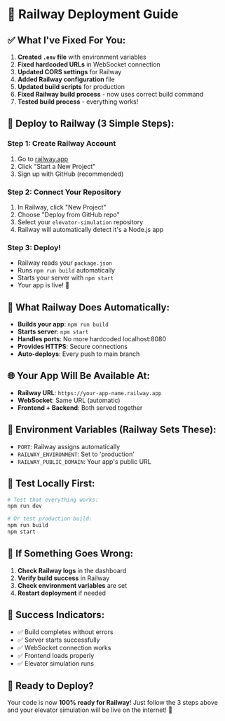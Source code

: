 # 🚀 Railway Deployment Guide

## ✅ **What I've Fixed For You:**

1. **Created `.env` file** with environment variables
2. **Fixed hardcoded URLs** in WebSocket connection
3. **Updated CORS settings** for Railway
4. **Added Railway configuration** file
5. **Updated build scripts** for production
6. **Fixed Railway build process** - now uses correct build command
7. **Tested build process** - everything works!

## 🚀 **Deploy to Railway (3 Simple Steps):**

### **Step 1: Create Railway Account**

1. Go to [railway.app](https://railway.app)
2. Click "Start a New Project"
3. Sign up with GitHub (recommended)

### **Step 2: Connect Your Repository**

1. In Railway, click "New Project"
2. Choose "Deploy from GitHub repo"
3. Select your `elevator-simulation` repository
4. Railway will automatically detect it's a Node.js app

### **Step 3: Deploy!**

- Railway reads your `package.json`
- Runs `npm run build` automatically
- Starts your server with `npm start`
- Your app is live! 🎉

## 🔧 **What Railway Does Automatically:**

- **Builds your app**: `npm run build`
- **Starts server**: `npm start`
- **Handles ports**: No more hardcoded localhost:8080
- **Provides HTTPS**: Secure connections
- **Auto-deploys**: Every push to main branch

## 🌐 **Your App Will Be Available At:**

- **Railway URL**: `https://your-app-name.railway.app`
- **WebSocket**: Same URL (automatic)
- **Frontend + Backend**: Both served together

## 📝 **Environment Variables (Railway Sets These):**

- `PORT`: Railway assigns automatically
- `RAILWAY_ENVIRONMENT`: Set to 'production'
- `RAILWAY_PUBLIC_DOMAIN`: Your app's public URL

## 🧪 **Test Locally First:**

```bash
# Test that everything works:
npm run dev

# Or test production build:
npm run build
npm start
```

## 🚨 **If Something Goes Wrong:**

1. **Check Railway logs** in the dashboard
2. **Verify build success** in Railway
3. **Check environment variables** are set
4. **Restart deployment** if needed

## 🎯 **Success Indicators:**

- ✅ Build completes without errors
- ✅ Server starts successfully
- ✅ WebSocket connection works
- ✅ Frontend loads properly
- ✅ Elevator simulation runs

## 🚀 **Ready to Deploy?**

Your code is now **100% ready for Railway**! Just follow the 3 steps above and your elevator simulation will be live on the internet! 🎉
